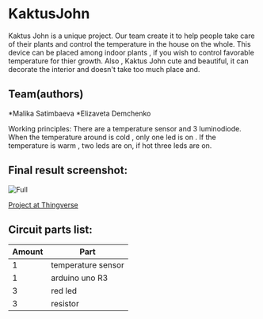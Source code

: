 # KaktusJohn

Kaktus John is a unique project. Our team create it to help people take care of their plants and control the temperature in the house on the whole. This device can be placed among indoor plants , if you wish to control favorable temperature for thier growth. Also , Kaktus John cute and beautiful, it  can decorate the interior and doesn't take too much place and.

## Team(authors)
*Malika Satimbaeva
*Elizaveta Demchenko

Working principles:
 There are a temperature sensor and 3 luminodiode. When the temperature around is cold , only one led is on . If the temperature is warm , two leds are on, if hot three leds are on.
 
## Final result screenshot:
![Full](https://i.imgur.com/1EAvrOl.png)

[Project at Thingverse](https://www.thingiverse.com/thing:4333392)

## Circuit parts list:
| Amount| Part|
|-------|-----|
|   1   | temperature sensor
|   1   | arduino uno R3
|   3   | red led
|   3   | resistor
